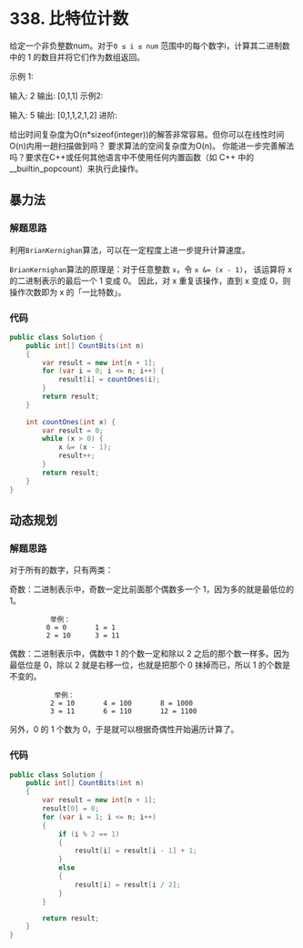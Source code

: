 # 338. 比特位计数
给定一个非负整数num。对于``0 ≤ i ≤ num`` 范围中的每个数字i，计算其二进制数中的 1 的数目并将它们作为数组返回。

示例 1:

输入: 2
输出: [0,1,1]
示例2:

输入: 5
输出: [0,1,1,2,1,2]
进阶:

给出时间复杂度为O(n*sizeof(integer))的解答非常容易。但你可以在线性时间O(n)内用一趟扫描做到吗？
要求算法的空间复杂度为O(n)。
你能进一步完善解法吗？要求在C++或任何其他语言中不使用任何内置函数（如 C++ 中的__builtin_popcount）来执行此操作。

## 暴力法
### 解题思路
利用``BrianKernighan``算法，可以在一定程度上进一步提升计算速度。

``BrianKernighan``算法的原理是：对于任意整数 ``x``，令 ``x &= (x - 1)``，
该运算将 x 的二进制表示的最后一个 1 变成 0。
因此，对 x 重复该操作，直到 x 变成 0，则操作次数即为 x 的「一比特数」。


### 代码
```csharp
public class Solution {
    public int[] CountBits(int n)
    {
        var result = new int[n + 1];
        for (var i = 0; i <= n; i++) {
            result[i] = countOnes(i);
        }
        return result;
    }
    
    int countOnes(int x) {
        var result = 0;
        while (x > 0) {
            x &= (x - 1);
            result++;
        }
        return result;
    }
}
```

## 动态规划
### 解题思路
对于所有的数字，只有两类：

奇数：二进制表示中，奇数一定比前面那个偶数多一个 1，因为多的就是最低位的 1。
```
          举例： 
         0 = 0       1 = 1
         2 = 10      3 = 11
```
偶数：二进制表示中，偶数中 1 的个数一定和除以 2 之后的那个数一样多。因为最低位是 0，除以 2 就是右移一位，也就是把那个 0 抹掉而已，所以 1 的个数是不变的。
```
           举例：
          2 = 10       4 = 100       8 = 1000
          3 = 11       6 = 110       12 = 1100
```
另外，0 的 1 个数为 0，于是就可以根据奇偶性开始遍历计算了。

### 代码
```csharp
public class Solution {
    public int[] CountBits(int n)
    {
        var result = new int[n + 1];
        result[0] = 0;
        for (var i = 1; i <= n; i++)
        {
            if (i % 2 == 1)
            {
                result[i] = result[i - 1] + 1;
            }
            else
            {
                result[i] = result[i / 2];
            }
        }

        return result;
    }
}
```
